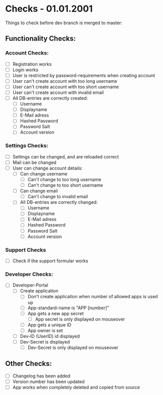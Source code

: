 # Checks - 01.01.2001

Things to check before dev branch is merged to master:

## Functionality Checks:  
### Account Checks:  
- [ ] Registration works
- [ ] Login works
- [ ] User is restricted by password-requirements when creating account
- [ ] User can't create account with too long username
- [ ] User can't create account with too short username
- [ ] User can't create account with invalid email
- [ ] All DB-entries are correctly created:
    - [ ] Username
    - [ ] Displayname
    - [ ] E-Mail adress
    - [ ] Hashed Password
    - [ ] Password Salt
    - [ ] Account version

### Settings Checks:
- [ ] Settings can be changed, and are reloaded correct
- [ ] Mail can be changed
- [ ] User can change account details:
    - [ ] Can change username
        - [ ] Can't change to too long username
        - [ ] Can't change to too short username
    - [ ] Can change email
        - [ ] Can't change to invalid email
    - [ ] All DB-entries are correctly changed:
        - [ ] Username
        - [ ] Displayname
        - [ ] E-Mail adress
        - [ ] Hashed Password
        - [ ] Password Salt
        - [ ] Account version

### Support Checks
- [ ] Check if the support formular works

### Developer Checks:
- [ ] Developer-Portal
    - [ ] Create application
        - [ ] Don't create application when number of allowed apps is used up
        - [ ] App-standard-name is "APP [number]"
        - [ ] App gets a new app secret
            - [ ] App secret is only displayed on mouseover
        - [ ] App gets a unique ID
        - [ ] App owner is set
    - [ ] Dev-ID (UserID) id displayed
    - [ ] Dev-Secret is displayed
        - [ ] Dev-Secret is only displayed on mouseover

## Other Checks:
- [ ] Changelog has been added
- [ ] Version number has been updated
- [ ] App works when completely deleted and copied from source